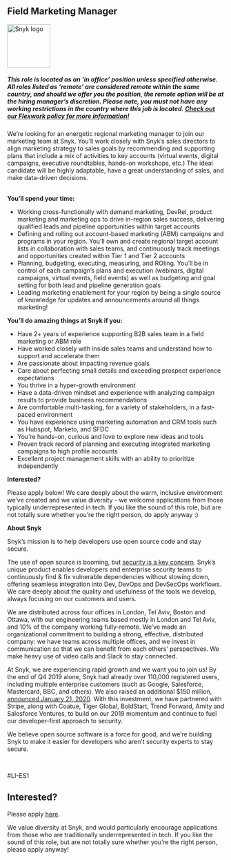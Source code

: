 Field Marketing Manager
---

<img src="https://res.cloudinary.com/snyk/image/upload/v1537345894/press-kit/brand/logo-black.png" width="100" alt="Snyk logo" />

<h5><span data-sheets-formula-bar-text-style="font-size:13px;color:#000000;font-weight:normal;text-decoration:none;font-family:'Arial';font-style:normal;text-decoration-skip-ink:none;">This role is located as an ‘in office’ position unless specified otherwise. All roles listed as ‘remote’ are considered remote within the same country, and should we offer you the position, the remote option will be at the hiring manager’s discretion. Please note, you must not have any working restrictions in the country where this job is located. </span><a href="https://snyk.io/blog/introducing-flex-work-the-future-of-work-at-snyk/" target="_blank" data-sheets-formula-bar-text-link="https://snyk.io/blog/introducing-flex-work-the-future-of-work-at-snyk/" data-sheets-formula-bar-text-style="font-size:13px;color:#1155cc;font-weight:normal;text-decoration:underline;font-family:''Arial'';font-style:normal;text-decoration-skip-ink:none;">Check out our Flexwork policy for more information!</a></h5>
<p><span style="font-weight: 400;">We’re looking for an energetic regional marketing manager to join our marketing team at Snyk. You’ll work closely with Snyk’s sales directors to align marketing strategy to sales goals by recommending and supporting plans that include a mix of activities to key accounts (virtual events, digital campaigns, executive roundtables, hands-on workshops, etc.) The ideal candidate will be highly adaptable, have a great understanding of sales, and make data-driven decisions.</span></p>
<p><span style="font-weight: 400;"><br></span><strong>You’ll spend your time:</strong><span style="font-weight: 400;"><br></span></p>
<ul>
<li style="font-weight: 400;"><span style="font-weight: 400;">Working cross-functionally with demand marketing, DevRel, product marketing and marketing ops to drive in-region sales success, delivering qualified leads and pipeline opportunities within target accounts</span></li>
<li style="font-weight: 400;"><span style="font-weight: 400;">Defining and rolling out account-based marketing (ABM) campaigns and programs in your region. You’ll own and create regional target account lists in collaboration with sales teams, and continuously track meetings and opportunities created within Tier 1 and Tier 2 accounts&nbsp;</span></li>
<li style="font-weight: 400;"><span style="font-weight: 400;">Planning, budgeting, executing, measuring, and ROIing. You’ll be in control of each campaign’s plans and execution (webinars, digital campaigns, virtual events, field events) as well as budgeting and goal setting for both lead and pipeline generation goals</span></li>
<li style="font-weight: 400;"><span style="font-weight: 400;">Leading marketing enablement for your region by being a single source of knowledge for updates and announcements around all things marketing!&nbsp;</span></li>
</ul>
<p><strong>You’ll do amazing things at Snyk if you:</strong></p>
<ul>
<li style="font-weight: 400;"><span style="font-weight: 400;">Have 2+ years of experience supporting B2B sales team in a field marketing or ABM role</span></li>
<li style="font-weight: 400;"><span style="font-weight: 400;">Have worked closely with inside sales teams and understand how to support and accelerate them&nbsp;</span></li>
<li style="font-weight: 400;"><span style="font-weight: 400;">Are passionate about impacting revenue goals&nbsp;</span></li>
<li style="font-weight: 400;"><span style="font-weight: 400;">Care about perfecting small details and exceeding prospect experience expectations</span></li>
<li style="font-weight: 400;"><span style="font-weight: 400;">You thrive in a hyper-growth environment</span></li>
<li style="font-weight: 400;"><span style="font-weight: 400;">Have a data-driven mindset and experience with analyzing campaign results to provide business recommendations</span></li>
<li style="font-weight: 400;"><span style="font-weight: 400;">Are comfortable multi-tasking, for a variety of stakeholders, in a fast-paced environment</span></li>
<li style="font-weight: 400;"><span style="font-weight: 400;">You have experience using marketing automation and CRM tools such as Hubspot, Marketo, and SFDC</span></li>
<li style="font-weight: 400;"><span style="font-weight: 400;">You’re hands-on, curious and love to explore new ideas and tools&nbsp;</span></li>
<li style="font-weight: 400;"><span style="font-weight: 400;">Proven track record of planning and executing integrated marketing campaigns to high profile accounts&nbsp;</span></li>
<li style="font-weight: 400;"><span style="font-weight: 400;">Excellent project management skills with an ability to prioritize independently</span></li>
</ul>
<p><strong>Interested?</strong></p>
<p><span style="font-weight: 400;">Please apply below! We care deeply about the warm, inclusive environment we’ve created and we value diversity - we welcome applications from those typically underrepresented in tech. If you like the sound of this role, but are not totally sure whether you’re the right person, do apply anyway :)</span></p>
<p><strong>About Snyk</strong></p>
<p><span style="font-weight: 400;">Snyk’s mission is to help developers use open source code and stay secure.&nbsp;</span></p>
<p><span style="font-weight: 400;">The use of open source is booming, but </span><a href="https://snyk.io/blog/devsecops-insights-2020/"><span style="font-weight: 400;">security is a key concern</span></a><span style="font-weight: 400;">. Snyk’s unique product enables developers and enterprise security teams to continuously find &amp; fix vulnerable dependencies without slowing down, offering seamless integration into Dev, DevOps and DevSecOps workflows. We care deeply about the quality and usefulness of the tools we develop, always focusing on our customers and users.&nbsp;</span></p>
<p><span style="font-weight: 400;">We are distributed across four offices in London, Tel Aviv, Boston and Ottawa, with our engineering teams based mostly in London and Tel Aviv, and 10% of the company working fully-remote. We’ve made an organizational commitment to building a strong, effective, distributed company: we have teams across multiple offices, and we invest in communication so that we can benefit from each others’ perspectives. We make heavy use of video calls and Slack to stay connected.</span></p>
<p><span style="font-weight: 400;">At Snyk, we are experiencing rapid growth and we want you to join us! By the end of Q4 2019 alone, Snyk had already over 110,000 registered users, including multiple enterprise customers (such as Google, Salesforce, Mastercard, BBC, and others). We also raised an additional $150 million, </span><a href="https://snyk.io/blog/snyk-closes-150m/"><span style="font-weight: 400;">announced January 21, 2020</span></a><span style="font-weight: 400;">. With this investment, we have partnered with Stripe, along with Coatue, Tiger Global, BoldStart, Trend Forward, Amity and Salesforce Ventures, to build on our 2019 momentum and continue to fuel our developer-first approach to security.</span></p>
<p><span style="font-weight: 400;">We believe open source software is a force for good, and we’re building Snyk to make it easier for developers who aren’t security experts to stay secure.</span></p>
<p>&nbsp;</p>
<p><span style="font-weight: 400;">#LI-ES1</span></p>

Interested?
---

Please apply [here](https://boards.greenhouse.io/snyk/jobs/4973972002#app).

We value diversity at Snyk, and would particularly encourage applications from those who are traditionally underrepresented in tech.
If you like the sound of this role, but are not totally sure whether you’re the right person, please apply anyway!
